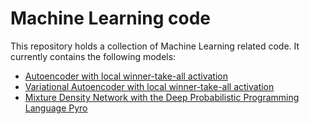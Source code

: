 # Machine Learning code
This repository holds a collection of Machine Learning related code. It currently contains the following models:
- [Autoencoder with local winner-take-all activation](wta_ae/)
- [Variational Autoencoder with local winner-take-all activation](wta_vae/)
- [Mixture Density Network with the Deep Probabilistic Programming Language Pyro](mdn_pyro/)
